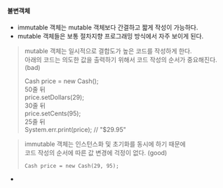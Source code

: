 #### 불변객체
- immutable 객체는 mutable 객체보다 간결하고 짧게 작성이 가능하다.
- mutable 객체들은 보통 절차지향 프로그래밍 방식에서 자주 보이게 된다.
>    mutable 객체는 일시적으로 결합도가 높은 코드를 작성하게 한다.  
     아래의 코드는 의도한 값을 출력하기 위해서 코드 작성의 순서가 중요해진다. (bad)
> 
>    Cash price = new Cash();  
     50줄 뒤  
     price.setDollars(29);  
     30줄 뒤  
     price.setCents(95);  
     25줄 뒤  
     System.err.print(price); // "$29.95"  

>    immutable 객체는 인스턴스화 및 초기화를 동시에 하기 때문에  
     코드 작성의 순서에 따른 값 변경에 걱정이 없다. (good)    
> 
>     Cash price = new Cash(29, 95);  
-

